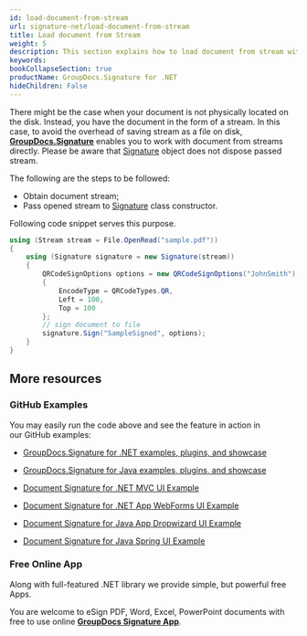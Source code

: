 ```yaml
---
id: load-document-from-stream
url: signature-net/load-document-from-stream
title: Load document from Stream
weight: 5
description: This section explains how to load document from stream with GroupDocs.Signature API.
keywords: 
bookCollapseSection: true
productName: GroupDocs.Signature for .NET
hideChildren: False
---
```

There might be the case when your document is not physically located on the disk. Instead, you have the document in the form of a stream. In this case, to avoid the overhead of saving stream as a file on disk, [**GroupDocs.Signature**](https://products.groupdocs.com/signature/net) enables you to work with document from streams directly. Please be aware that [Signature](https://apireference.groupdocs.com/net/signature/groupdocs.signature/signature) object does not dispose passed stream.

The following are the steps to be followed:

*   Obtain document stream; 
*   Pass opened stream to [Signature](https://apireference.groupdocs.com/net/signature/groupdocs.signature/signature) class constructor.

Following code snippet serves this purpose.

```csharp
using (Stream stream = File.OpenRead("sample.pdf"))
{
    using (Signature signature = new Signature(stream))
    {
        QRCodeSignOptions options = new QRCodeSignOptions("JohnSmith")
        {
            EncodeType = QRCodeTypes.QR,
            Left = 100,
            Top = 100
        };
        // sign document to file
        signature.Sign("SampleSigned", options);
    }
}
```

## More resources

### GitHub Examples 

You may easily run the code above and see the feature in action in our GitHub examples:

*   [GroupDocs.Signature for .NET examples, plugins, and showcase](https://github.com/groupdocs-signature/GroupDocs.Signature-for-.NET)
    
*   [GroupDocs.Signature for Java examples, plugins, and showcase](https://github.com/groupdocs-signature/GroupDocs.Signature-for-Java)
    
*   [Document Signature for .NET MVC UI Example](https://github.com/groupdocs-signature/GroupDocs.Signature-for-.NET-MVC) 
    
*   [Document Signature for .NET App WebForms UI Example](https://github.com/groupdocs-signature/GroupDocs.Signature-for-.NET-WebForms)
    
*   [Document Signature for Java App Dropwizard UI Example](https://github.com/groupdocs-signature/GroupDocs.Signature-for-Java-Dropwizard)
    
*   [Document Signature for Java Spring UI Example](https://github.com/groupdocs-signature/GroupDocs.Signature-for-Java-Spring)
    

### Free Online App 

Along with full-featured .NET library we provide simple, but powerful free Apps.

You are welcome to eSign PDF, Word, Excel, PowerPoint documents with free to use online **[GroupDocs Signature App](https://products.groupdocs.app/signature)**.
